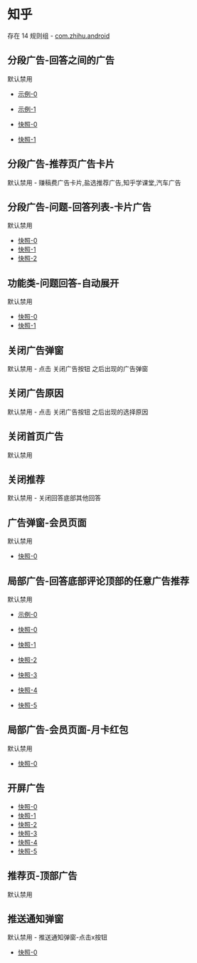 # 知乎

存在 14 规则组 - [com.zhihu.android](/src/apps/com.zhihu.android.ts)

## 分段广告-回答之间的广告

默认禁用

- [示例-0](https://m.gkd.li/110102406/6688c48b-31b2-48ba-830a-c9cb42f11ac5)
- [示例-1](https://m.gkd.li/110102406/e51c39ed-ab34-4b5f-b07d-95cfd5aabe36)

- [快照-0](https://i.gkd.li/import/14730985)
- [快照-1](https://i.gkd.li/import/14730988)

## 分段广告-推荐页广告卡片

默认禁用 - 赚稿费广告卡片,盐选推荐广告,知乎学课堂,汽车广告

## 分段广告-问题-回答列表-卡片广告

默认禁用

- [快照-0](https://i.gkd.li/import/13849671)
- [快照-1](https://i.gkd.li/import/13849442)
- [快照-2](https://i.gkd.li/import/13849689)

## 功能类-问题回答-自动展开

默认禁用

- [快照-0](https://i.gkd.li/import/12647688)
- [快照-1](https://i.gkd.li/import/12707687)

## 关闭广告弹窗

默认禁用 - 点击 关闭广告按钮 之后出现的广告弹窗

## 关闭广告原因

默认禁用 - 点击 关闭广告按钮 之后出现的选择原因

## 关闭首页广告

默认禁用

## 关闭推荐

默认禁用 - 关闭回答底部其他回答

## 广告弹窗-会员页面

默认禁用

- [快照-0](https://i.gkd.li/import/12707676)

## 局部广告-回答底部评论顶部的任意广告推荐

默认禁用

- [示例-0](https://m.gkd.li/110102406/bff24adc-f888-41dc-92ae-e5bb3da73e3c)

- [快照-0](https://i.gkd.li/import/12864109)
- [快照-1](https://i.gkd.li/import/12647617)
- [快照-2](https://i.gkd.li/import/12647659)
- [快照-3](https://i.gkd.li/import/12647525)
- [快照-4](https://i.gkd.li/import/12647541)
- [快照-5](https://i.gkd.li/import/14730919)

## 局部广告-会员页面-月卡红包

默认禁用

- [快照-0](https://i.gkd.li/import/12647421)

## 开屏广告

- [快照-0](https://i.gkd.li/import/12707641)
- [快照-1](https://i.gkd.li/import/12899263)
- [快照-2](https://i.gkd.li/import/13070251)
- [快照-3](https://i.gkd.li/import/12841423)
- [快照-4](https://i.gkd.li/import/12883329)
- [快照-5](https://i.gkd.li/import/12981146)

## 推荐页-顶部广告

默认禁用

## 推送通知弹窗

默认禁用 - 推送通知弹窗-点击x按钮

- [快照-0](https://i.gkd.li/import/12647583)

